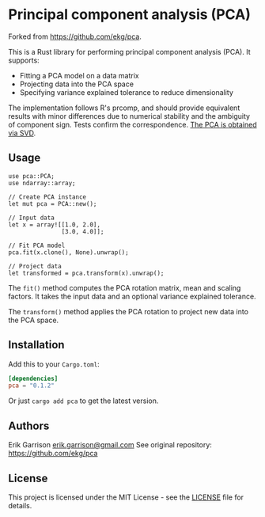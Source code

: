 # Principal component analysis (PCA)

Forked from https://github.com/ekg/pca.

This is a Rust library for performing principal component analysis (PCA). It supports:

- Fitting a PCA model on a data matrix 
- Projecting data into the PCA space
- Specifying variance explained tolerance to reduce dimensionality

The implementation follows R's prcomp, and should provide equivalent results with minor differences due to numerical stability and the ambiguity of component sign.
Tests confirm the correspondence.
[The PCA is obtained via SVD](https://math.stackexchange.com/questions/3869/what-is-the-intuitive-relationship-between-svd-and-pca).

## Usage

```
use pca::PCA;
use ndarray::array;

// Create PCA instance
let mut pca = PCA::new(); 

// Input data 
let x = array![[1.0, 2.0], 
               [3.0, 4.0]];

// Fit PCA model                
pca.fit(x.clone(), None).unwrap();

// Project data
let transformed = pca.transform(x).unwrap();
```

The `fit()` method computes the PCA rotation matrix, mean and scaling factors. It takes the input data and an optional variance explained tolerance. 

The `transform()` method applies the PCA rotation to project new data into the PCA space.

## Installation

Add this to your `Cargo.toml`:

```toml
[dependencies]
pca = "0.1.2"
```

Or just `cargo add pca` to get the latest version.

## Authors

Erik Garrison <erik.garrison@gmail.com>
See original repository: https://github.com/ekg/pca

## License

This project is licensed under the MIT License - see the [LICENSE](LICENSE) file for details.
